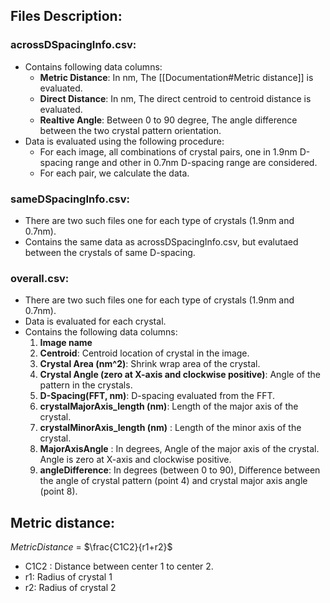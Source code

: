 ## Files Description:
### acrossDSpacingInfo.csv:
- Contains following data columns:
	- **Metric Distance**: In nm, The [[Documentation#Metric distance]] is evaluated. 
	- **Direct Distance**: In nm, The direct centroid to centroid distance is evaluated. 
	- **Realtive Angle**: Between 0 to 90 degree, The angle difference between the two crystal pattern orientation.
- Data is evaluated using the following procedure:
	- For each image, all combinations of crystal pairs, one in 1.9nm D-spacing range and other in 0.7nm D-spacing range are considered.
	- For each pair, we calculate the data.

### sameDSpacingInfo.csv: 
- There are two such files one for each type of crystals (1.9nm and 0.7nm).
- Contains the same data as acrossDSpacingInfo.csv, but evalutaed between the crystals of same D-spacing.

### overall.csv:
- There are two such files one for each type of crystals (1.9nm and 0.7nm).
- Data is evaluated for each crystal.
- Contains the following data columns:
	1. **Image name**
	2. **Centroid**: Centroid location of crystal in the image.  
	3. **Crystal Area (nm^2)**: Shrink wrap area of the crystal. 
	4.  **Crystal Angle (zero at X-axis and clockwise positive)**: Angle of the pattern in the crystals. 
	5.  **D-Spacing(FFT, nm)**: D-spacing evaluated from the FFT.
	6.  **crystalMajorAxis_length (nm)**: Length of the major axis of the crystal.
	7.  **crystalMinorAxis_length (nm)** : Length of the minor axis of the crystal.
	8.  **MajorAxisAngle** : In degrees, Angle of the major axis of the crystal. Angle is zero at X-axis and clockwise positive.
	9.  **angleDifference**: In degrees (between 0 to 90), Difference between the angle of crystal pattern (point 4) and crystal major axis angle (point 8).
            
## Metric distance:
$Metric Distance$ = $\frac{C1C2}{r1+r2}$
-   C1C2 : Distance between center 1 to center 2.
-   r1:  Radius of crystal 1
-   r2: Radius of crystal 2